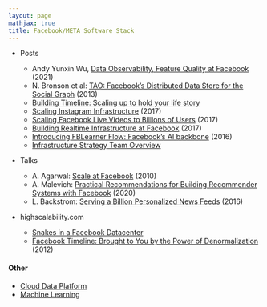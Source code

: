 ```yaml
---
layout: page
mathjax: true
title: Facebook/META Software Stack
---
```

* Posts
  * Andy Yunxin Wu, [Data Observability, Feature Quality at Facebook](https://fb.watch/dZYxdDJSDK/) (2021)
  * N. Bronson et al: [TAO: Facebook’s Distributed Data Store for the Social Graph](https://www.usenix.org/conference/atc13/technical-sessions/presentation/bronsonxs) (2013)
  * [Building Timeline: Scaling up to hold your life story](https://engineering.fb.com/2012/01/05/web/building-timeline-scaling-up-to-hold-your-life-story/)
  * [Scaling Instagram Infrastructure](https://youtu.be/hnpzNAPiC0E) (2017)
  * [Scaling Facebook Live Videos to Billions of Users](https://youtu.be/IO4teCbHvZw) (2017)
  * [Building Realtime Infrastructure at Facebook](https://youtu.be/ODkEWsO5I30) (2017)
  * [Introducing FBLearner Flow: Facebook’s AI backbone](https://engineering.fb.com/2016/05/09/core-data/introducing-fblearner-flow-facebook-s-ai-backbone/) (2016)
  * [Infrastructure Strategy Team Overview](https://www.linkedin.com/in/alexander-kalinin-217134/overlay/1611694541146/single-media-viewer/?type=DOCUMENT&profileId=ACoAAAAE2zMBsFpTS3VV19qXJ-M_jFmu8nd1ql8)

* Talks
  * A. Agarwal: [Scale at Facebook](https://www.infoq.com/presentations/Scale-at-Facebook/) (2010)
  * A. Malevich: [Practical Recommendations for Building Recommender Systems with Facebook](https://www.youtube.com/watch?v=RETEn5YLyO4) (2020)
  * L. Backstrom: [Serving a Billion Personalized News Feeds](https://www.youtube.com/watch?v=Xpx5RYNTQvg) (2016)

* highscalability.com
  * [Snakes in a Facebook Datacenter](http://highscalability.com/blog/2020/9/22/snakes-in-a-facebook-datacenter.html)
  * [Facebook Timeline: Brought to You by the Power of Denormalization](http://highscalability.com/blog/2012/1/23/facebook-timeline-brought-to-you-by-the-power-of-denormaliza.html) (2012)

#### Other
* [Cloud Data Platform](../cloud_data_platform.md)
* [Machine Learning](../machine_learning.md)

